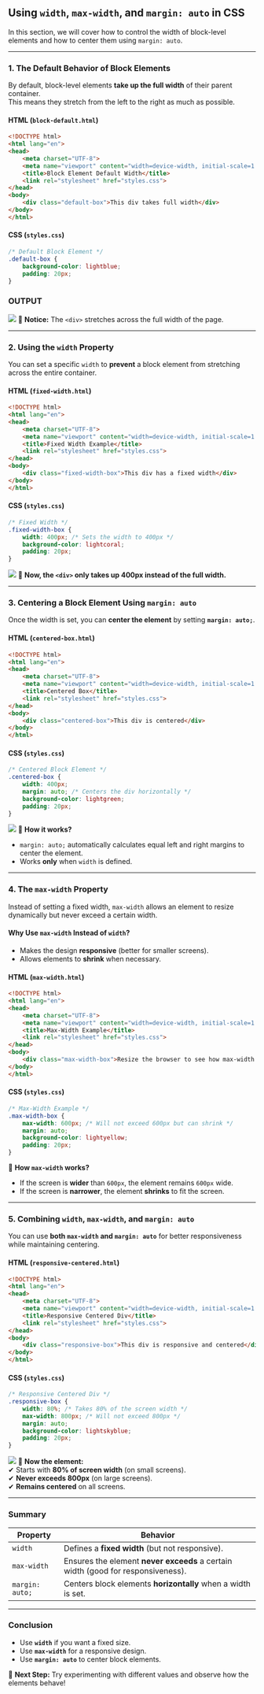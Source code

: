 ## **Using `width`, `max-width`, and `margin: auto` in CSS**  

In this section, we will cover how to control the width of block-level elements and how to center them using `margin: auto`.  

---

### **1. The Default Behavior of Block Elements**  
By default, block-level elements **take up the full width** of their parent container.  
This means they stretch from the left to the right as much as possible.  

#### **HTML (`block-default.html`)**
```html
<!DOCTYPE html>
<html lang="en">
<head>
    <meta charset="UTF-8">
    <meta name="viewport" content="width=device-width, initial-scale=1.0">
    <title>Block Element Default Width</title>
    <link rel="stylesheet" href="styles.css">
</head>
<body>
    <div class="default-box">This div takes full width</div>
</body>
</html>
```

#### **CSS (`styles.css`)**
```css
/* Default Block Element */
.default-box {
    background-color: lightblue;
    padding: 20px;
}
```
### OUTPUT
![](./images/image.png)
📌 **Notice:** The `<div>` stretches across the full width of the page.  

---

### **2. Using the `width` Property**  
You can set a specific `width` to **prevent** a block element from stretching across the entire container.  

#### **HTML (`fixed-width.html`)**
```html
<!DOCTYPE html>
<html lang="en">
<head>
    <meta charset="UTF-8">
    <meta name="viewport" content="width=device-width, initial-scale=1.0">
    <title>Fixed Width Example</title>
    <link rel="stylesheet" href="styles.css">
</head>
<body>
    <div class="fixed-width-box">This div has a fixed width</div>
</body>
</html>
```

#### **CSS (`styles.css`)**
```css
/* Fixed Width */
.fixed-width-box {
    width: 400px; /* Sets the width to 400px */
    background-color: lightcoral;
    padding: 20px;
}
```
![](./images/image2.png)
📌 **Now, the `<div>` only takes up 400px instead of the full width.**  

---

### **3. Centering a Block Element Using `margin: auto`**  
Once the width is set, you can **center the element** by setting **`margin: auto;`**.  

#### **HTML (`centered-box.html`)**
```html
<!DOCTYPE html>
<html lang="en">
<head>
    <meta charset="UTF-8">
    <meta name="viewport" content="width=device-width, initial-scale=1.0">
    <title>Centered Box</title>
    <link rel="stylesheet" href="styles.css">
</head>
<body>
    <div class="centered-box">This div is centered</div>
</body>
</html>
```

#### **CSS (`styles.css`)**
```css
/* Centered Block Element */
.centered-box {
    width: 400px;
    margin: auto; /* Centers the div horizontally */
    background-color: lightgreen;
    padding: 20px;
}
```
![](./images/image3.png)
📌 **How it works?**  
- `margin: auto;` automatically calculates equal left and right margins to center the element.  
- Works **only** when `width` is defined.  

---

### **4. The `max-width` Property**  
Instead of setting a fixed width, `max-width` allows an element to resize dynamically but never exceed a certain width.  

#### **Why Use `max-width` Instead of `width`?**  
- Makes the design **responsive** (better for smaller screens).  
- Allows elements to **shrink** when necessary.  

#### **HTML (`max-width.html`)**
```html
<!DOCTYPE html>
<html lang="en">
<head>
    <meta charset="UTF-8">
    <meta name="viewport" content="width=device-width, initial-scale=1.0">
    <title>Max-Width Example</title>
    <link rel="stylesheet" href="styles.css">
</head>
<body>
    <div class="max-width-box">Resize the browser to see how max-width behaves</div>
</body>
</html>
```

#### **CSS (`styles.css`)**
```css
/* Max-Width Example */
.max-width-box {
    max-width: 600px; /* Will not exceed 600px but can shrink */
    margin: auto;
    background-color: lightyellow;
    padding: 20px;
}
```
📌 **How `max-width` works?**  
- If the screen is **wider** than `600px`, the element remains `600px` wide.  
- If the screen is **narrower**, the element **shrinks** to fit the screen.  

---

### **5. Combining `width`, `max-width`, and `margin: auto`**  
You can use **both `max-width` and `margin: auto`** for better responsiveness while maintaining centering.  

#### **HTML (`responsive-centered.html`)**
```html
<!DOCTYPE html>
<html lang="en">
<head>
    <meta charset="UTF-8">
    <meta name="viewport" content="width=device-width, initial-scale=1.0">
    <title>Responsive Centered Div</title>
    <link rel="stylesheet" href="styles.css">
</head>
<body>
    <div class="responsive-box">This div is responsive and centered</div>
</body>
</html>
```

#### **CSS (`styles.css`)**
```css
/* Responsive Centered Div */
.responsive-box {
    width: 80%; /* Takes 80% of the screen width */
    max-width: 800px; /* Will not exceed 800px */
    margin: auto;
    background-color: lightskyblue;
    padding: 20px;
}
```
![](./images/image4.png)
📌 **Now the element:**  
✔ Starts with **80% of screen width** (on small screens).  
✔ **Never exceeds 800px** (on large screens).  
✔ **Remains centered** on all screens.  

---

### **Summary**  
| Property | Behavior |
|----------|----------|
| `width` | Defines a **fixed width** (but not responsive). |
| `max-width` | Ensures the element **never exceeds** a certain width (good for responsiveness). |
| `margin: auto;` | Centers block elements **horizontally** when a width is set. |

---

### **Conclusion**  
- Use **`width`** if you want a fixed size.  
- Use **`max-width`** for a responsive design.  
- Use **`margin: auto`** to center block elements.  

🚀 **Next Step:** Try experimenting with different values and observe how the elements behave!